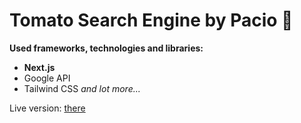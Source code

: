 # Tomato Search Engine by Pacio 🍅

**Used frameworks, technologies and libraries:**
- **Next.js**
- Google API
- Tailwind CSS
*and lot more...*


Live version: <a href="https://next-tomato.vercel.app" target="_blank">there</a>
